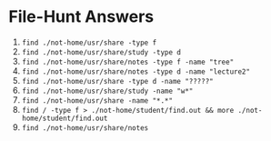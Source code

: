 # File-Hunt Answers 

1. `find ./not-home/usr/share -type f`
2. `find ./not-home/usr/share/study -type d`
3. `find ./not-home/usr/share/notes -type f -name "tree"`
4. `find ./not-home/usr/share/notes -type d -name "lecture2"`
5. `find ./not-home/usr/share -type d -name "?????"`
6. `find ./not-home/usr/share/study -name "w*"`
7. `find ./not-home/usr/share -name "*.*"`
8. `find / -type f > ./not-home/student/find.out && more ./not-home/student/find.out`
9. `find ./not-home/usr/share/notes`
